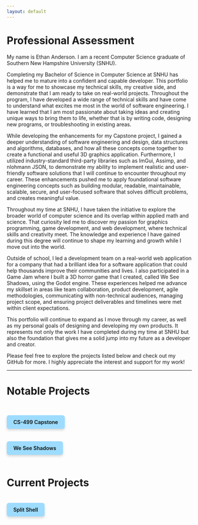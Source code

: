 ```yaml
---
layout: default
---
```


# Professional Assessment

My name is Ethan Anderson. I am a recent Computer Science graduate of Southern New Hampshire University (SNHU).

Completing my Bachelor of Science in Computer Science at SNHU has helped me to mature into a confident and capable developer. This portfolio is a way for me to showcase my technical skills, my creative side, and demonstrate that I am ready to take on real-world projects. Throughout the program, I have developed a wide range of technical skills and have come to understand what excites me most in the world of software engineering.  I have learned that I am most passionate about taking ideas and creating unique ways to bring them to life, whether that is by writing code, designing new programs, or troubleshooting in existing areas. 

While developing the enhancements for my Capstone project, I gained a deeper understanding of software engineering and design, data structures and algorithms, databases, and how all these concepts come together to create a functional and useful 3D graphics application. Furthermore, I utilized industry-standard third-party libraries such as ImGui, Assimp, and nlohmann JSON, to demonstrate my ability to implement realistic and user-friendly software solutions that I will continue to encounter throughout my career. These enhancements pushed me to apply foundational software engineering concepts such as building modular, readable, maintainable, scalable, secure, and user-focused software that solves difficult problems, and creates meaningful value.

Throughout my time at SNHU, I have taken the initiative to explore the broader world of computer science and its overlap within applied math and science. That curiosity led me to discover my passion for graphics programming, game development, and web development, where technical skills and creativity meet. The knowledge and experience I have gained during this degree will continue to shape my learning and growth while I move out into the world.

Outside of school, I led a development team on a real-world web application for a company that had a brilliant idea for a software application that could help thousands improve their communities and lives. I also participated in a Game Jam where I built a 3D horror game  that I created, called We See Shadows, using the Godot engine. These experiences helped me advance my skillset in areas like team collaboration, product development, agile methodologies, communicating with non-technical audiences, managing project scope, and ensuring project deliverables and timelines were met within client expectations.

This portfolio will continue to expand as I move through my career, as well as my personal goals of designing and developing my own products. It represents not only the work I have completed during my time at SNHU but also the foundation that gives me a solid jump into my future as a developer and creator.

Please feel free to explore the projects listed below and check out my GitHub for more. I highly appreciate the interest and support for my work! 


---

# Notable Projects

<a href="./capstone.html" class="btn btn-capstone">CS-499 Capstone</a>

<a href="./wss.html" class="btn btn-wss">We See Shadows</a>

# Current Projects

<a href="./splitshell.html" class="btn btn-splitshell">Split Shell</a>


<style>
  .btn {
    display: inline-block;
    padding: 10px 18px;
    background-color: #9ddcff;
    color: #111;
    font-weight: 600;
    text-decoration: none;
    border-radius: 6px;
    box-shadow: 0 4px 6px rgba(0,0,0,0.15);
    transition: background-color 0.3s ease, transform 0.2s ease;
    margin: 20px 0;
  }
  
  .btn:hover {
    background-color: #6bcaff;
    transform: translateY(-2px);
  }
  
  .btn-capstone {
    margin-top: 30px;
  }

  .btn-wss {
    margin-top: 0px;
  }
</style>


